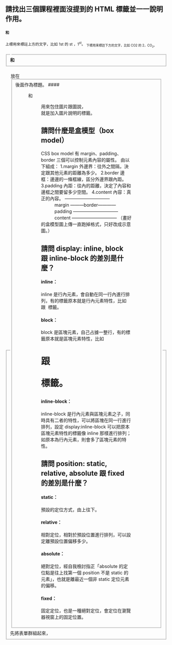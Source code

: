 ## 請找出三個課程裡面沒提到的 HTML 標籤並一一說明作用。
#### <sup>和<sub>
<sup>上標用來標註上方的文字，比如 1st 的 st ，1<sup>st</sup>。
<sub>下標用來標註下方的文字，比如 CO2 的 2，CO<sub>2</sub>。
#### <fieldset>和<legend>
<fieldset>先將表單群組起來，<legend>放在<fieldset>後面作為標題。
#### <figure>和<figcaption>
<figure>用來包住圖片跟圖說，<figcaption>就是加入圖片說明的標籤。


## 請問什麼是盒模型（box model）
CSS box model 
有 margin、padding、border 三個可以控制元素內容的屬性。
由以下組成：
1.margin 外邊界：往外之間隔，決定跟其他元素的距離為多少。
2.border 邊框：邊邊的一條框線，區分外邊界跟內距。
3.padding 內距：往內的距離，決定了內容和邊框之間要留多少空間。
4.content 內容：真正的內容。
——————————
　　　margin 
———border————
　　　padding 
——————————
　　　content
——————————
（畫好的盒模型圖上傳一直跑掉格式，只好改成示意圖。）

## 請問 display: inline, block 跟 inline-block 的差別是什麼？
#### inline：
inline 是行內元素，會自動在同一行內進行排列，有的標籤原本就是行內元素特性，比如<a> 跟 <img> 標籤。
#### block：
block 是區塊元素，自己占據一整行，有的標籤原本就是區塊元素特性，比如<h1> 跟 <p> 標籤。
#### inline-block：
inline-block 是行內元素與區塊元素之子，同時具有二者的特性，可以將區塊在同一行進行排列，設定 display:inline-block 可以把原本區塊元素特性的標籤像 inline 那樣進行排列；如原本為行內元素，則會多了區塊元素的特性。

## 請問 position: static, relative, absolute 跟 fixed 的差別是什麼？
#### static：
預設的定位方式，由上往下。
#### relative： 
相對定位，相對於預設位置進行排列，可以設定離預設位置偏移多少。
#### absolute：
絕對定位，經自我檢討指正「absolute 的定位點是往上找第一個 position 不是 static 的元素」，也就是離最近一個非 static 定位元素的偏移。
#### fixed：
固定定位，也是一種絕對定位，會定位在瀏覽器視窗上的固定位置。

